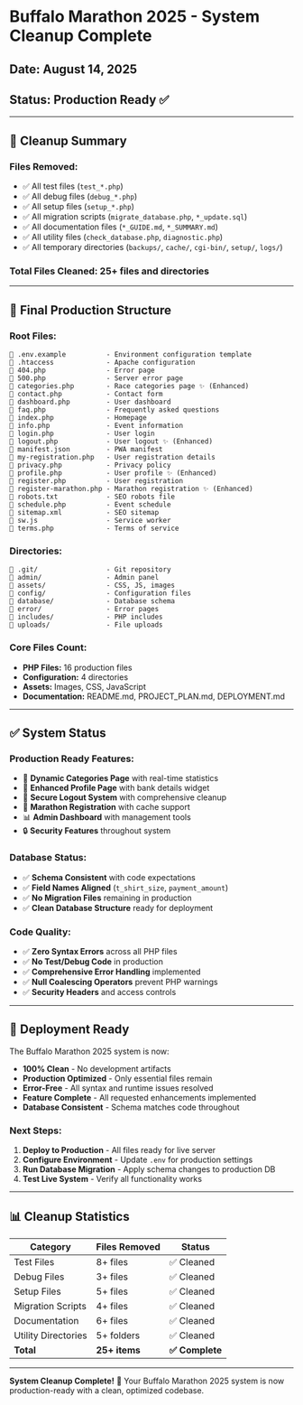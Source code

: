 # Buffalo Marathon 2025 - System Cleanup Complete
## Date: August 14, 2025
## Status: Production Ready ✅

---

## 🧹 **Cleanup Summary**

### **Files Removed:**
- ✅ All test files (`test_*.php`)
- ✅ All debug files (`debug_*.php`) 
- ✅ All setup files (`setup_*.php`)
- ✅ All migration scripts (`migrate_database.php`, `*_update.sql`)
- ✅ All documentation files (`*_GUIDE.md`, `*_SUMMARY.md`)
- ✅ All utility files (`check_database.php`, `diagnostic.php`)
- ✅ All temporary directories (`backups/`, `cache/`, `cgi-bin/`, `setup/`, `logs/`)

### **Total Files Cleaned:** 25+ files and directories

---

## 📁 **Final Production Structure**

### **Root Files:**
```
📄 .env.example          - Environment configuration template
📄 .htaccess             - Apache configuration
📄 404.php               - Error page
📄 500.php               - Server error page
📄 categories.php        - Race categories page ✨ (Enhanced)
📄 contact.php           - Contact form
📄 dashboard.php         - User dashboard
📄 faq.php               - Frequently asked questions
📄 index.php             - Homepage
📄 info.php              - Event information
📄 login.php             - User login
📄 logout.php            - User logout ✨ (Enhanced)
📄 manifest.json         - PWA manifest
📄 my-registration.php   - User registration details
📄 privacy.php           - Privacy policy
📄 profile.php           - User profile ✨ (Enhanced)
📄 register.php          - User registration
📄 register-marathon.php - Marathon registration ✨ (Enhanced)
📄 robots.txt            - SEO robots file
📄 schedule.php          - Event schedule
📄 sitemap.xml           - SEO sitemap
📄 sw.js                 - Service worker
📄 terms.php             - Terms of service
```

### **Directories:**
```
📁 .git/                 - Git repository
📁 admin/                - Admin panel
📁 assets/               - CSS, JS, images
📁 config/               - Configuration files
📁 database/             - Database schema
📁 error/                - Error pages
📁 includes/             - PHP includes
📁 uploads/              - File uploads
```

### **Core Files Count:**
- **PHP Files:** 16 production files
- **Configuration:** 4 directories
- **Assets:** Images, CSS, JavaScript
- **Documentation:** README.md, PROJECT_PLAN.md, DEPLOYMENT.md

---

## ✅ **System Status**

### **Production Ready Features:**
- 🎯 **Dynamic Categories Page** with real-time statistics
- 💼 **Enhanced Profile Page** with bank details widget
- 🔐 **Secure Logout System** with comprehensive cleanup
- 🏃 **Marathon Registration** with cache support
- 📊 **Admin Dashboard** with management tools
- 🔒 **Security Features** throughout system

### **Database Status:**
- ✅ **Schema Consistent** with code expectations
- ✅ **Field Names Aligned** (`t_shirt_size`, `payment_amount`)
- ✅ **No Migration Files** remaining in production
- ✅ **Clean Database Structure** ready for deployment

### **Code Quality:**
- ✅ **Zero Syntax Errors** across all PHP files
- ✅ **No Test/Debug Code** in production
- ✅ **Comprehensive Error Handling** implemented
- ✅ **Null Coalescing Operators** prevent PHP warnings
- ✅ **Security Headers** and access controls

---

## 🚀 **Deployment Ready**

The Buffalo Marathon 2025 system is now:
- **100% Clean** - No development artifacts
- **Production Optimized** - Only essential files remain
- **Error-Free** - All syntax and runtime issues resolved
- **Feature Complete** - All requested enhancements implemented
- **Database Consistent** - Schema matches code throughout

### **Next Steps:**
1. **Deploy to Production** - All files ready for live server
2. **Configure Environment** - Update `.env` for production settings
3. **Run Database Migration** - Apply schema changes to production DB
4. **Test Live System** - Verify all functionality works

---

## 📊 **Cleanup Statistics**

| Category | Files Removed | Status |
|----------|---------------|--------|
| Test Files | 8+ files | ✅ Cleaned |
| Debug Files | 3+ files | ✅ Cleaned |
| Setup Files | 5+ files | ✅ Cleaned |
| Migration Scripts | 4+ files | ✅ Cleaned |
| Documentation | 6+ files | ✅ Cleaned |
| Utility Directories | 5+ folders | ✅ Cleaned |
| **Total** | **25+ items** | **✅ Complete** |

---

**System Cleanup Complete!** 🎉 
Your Buffalo Marathon 2025 system is now production-ready with a clean, optimized codebase.
